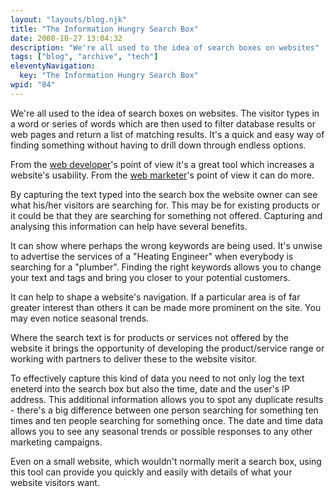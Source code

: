 ```yaml
---
layout: "layouts/blog.njk"
title: "The Information Hungry Search Box"
date: 2008-10-27 13:04:32
description: "We're all used to the idea of search boxes on websites"
tags: ["blog", "archive", "tech"]
eleventyNavigation:
  key: "The Information Hungry Search Box"
wpid: "84"
---
```


We're all used to the idea of search boxes on websites. The visitor types in a word or series of words which are then used to filter database results or web pages and return a list of matching results. It's a quick and easy way of finding something without having to drill down through endless options.

From the <a href="https://www.chris-smith-web.com/wp" target="_self">web developer</a>'s point of view it's a great tool which increases a website's usability. From the <a href="https://www.chris-smith-web.com/wp" target="_self">web marketer</a>'s point of view it can do more.

By capturing the text typed into the search box the website owner can see what his/her visitors are searching for. This may be for existing products or it could be that they are searching for something not offered. Capturing and analysing this information can help have several benefits.

It can show where perhaps the wrong keywords are being used. It's unwise to advertise the services of a "Heating Engineer" when everybody is searching for a "plumber". Finding the right keywords allows you to change your text and tags and bring you closer to your potential customers.

It can help to shape a website's navigation. If a particular area is of far greater interest than others it can be made more prominent on the site. You may even notice seasonal trends.

Where the search text is for products or services not offered by the website it brings the opportunity of developing the product/service range or working with partners to deliver these to the website visitor.

To effectively capture this kind of data you need to not only log the text eneterd into the search box but also the time, date and the user's IP address. This additional information allows you to spot any duplicate results - there's a big difference between one person searching for something ten times and ten people searching for something once. The date and time data allows you to see any seasonal trends or possible responses to any other marketing campaigns.

Even on a small website, which wouldn't normally merit a search box, using this tool can provide you quickly and easily with details of what your website visitors want.
